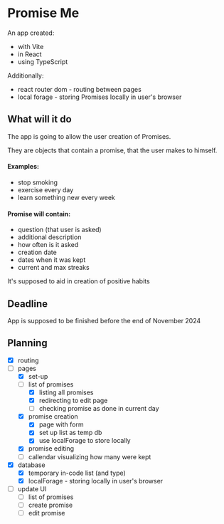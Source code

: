 # Promise Me

An app created:
- with Vite
- in React
- using TypeScript

Additionally:
- react router dom - routing between pages
- local forage - storing Promises locally in user's browser

## What will it do

The app is going to allow the user creation of Promises.

They are objects that contain a promise, that the user makes to himself.

#### Examples:
- stop smoking
- exercise every day
- learn something new every week

#### Promise will contain:
- question (that user is asked)
- additional description
- how often is it asked
- creation date
- dates when it was kept
- current and max streaks

It's supposed to aid in creation of positive habits

## Deadline

App is supposed to be finished before the end of November 2024

## Planning
- [X] routing
- [ ] pages
  - [X] set-up
  - [ ] list of promises
    - [X] listing all promises
    - [X] redirecting to edit page
    - [ ] checking promise as done in current day
  - [X] promise creation
    - [X] page with form
    - [X] set up list as temp db
    - [X] use localForage to store locally
  - [X] promise editing
  - [ ] callendar visualizing how many were kept
- [X] database
  - [X] temporary in-code list (and type)
  - [X] localForage - storing locally in user's browser
- [ ] update UI
  - [ ] list of promises
  - [ ] create promise
  - [ ] edit promise
